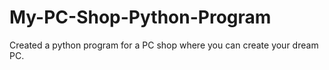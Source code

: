 # My-PC-Shop-Python-Program
Created a python program for a PC shop where you can create your dream PC. 
